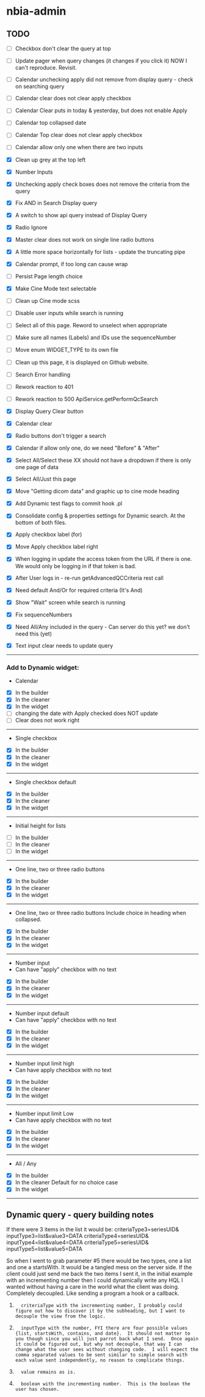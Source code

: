 # nbia-admin

## TODO
- [ ] Checkbox don't clear the query at top
- [ ] Update pager when query changes (it changes if you click it) NOW I can't reproduce. Revisit.
  
- [ ] Calendar unchecking apply did not remove from display query - check on searching query
- [ ] Calendar clear does not clear apply checkbox
- [ ] Calendar Clear puts in today & yesterday, but does not enable Apply
- [ ] Calendar top collapsed date
- [ ] Calendar Top clear does not clear apply checkbox  
- [ ] Calendar allow only one when there are two inputs
- [X] Clean up grey at the top left  
- [X] Number Inputs
- [X] Unchecking apply check boxes does not remove the criteria from the query
- [X] Fix AND in Search Display query
- [X] A switch to show api query instead of Display Query
- [X] Radio Ignore
- [X] Master clear does not work on single line radio buttons
- [X] A little more space horizontally for lists - update the truncating pipe
- [X] Calendar prompt, if too long can cause wrap

- [ ] Persist Page length choice


- [X] Make Cine Mode text selectable
- [ ] Clean up Cine mode scss
- [ ] Disable user inputs while search is running
- [ ] Select all of this page.  Reword to unselect when appropriate
- [ ] Make sure all names (Labels) and IDs use the sequenceNumber
- [ ] Move enum WIDGET_TYPE to its own file
- [ ] Clean up this page, it is displayed on Github website. 
- [ ] Search Error handling
- [ ] Rework reaction to 401
- [ ] Rework reaction to 500 ApiService.getPerformQcSearch

- [X] Display Query Clear button

- [X] Calendar clear
- [X] Radio buttons don't trigger a search
- [X] Calendar if allow only one, do we need "Before" & "After"
- [X] Select All/Select these XX should not have a dropdown if there is only one page of data
- [X] Select All/Just this page
- [X] Move "Getting dicom data" and graphic up to cine mode heading
- [X] Add Dynamic test flags to commit hook .pl
- [X] Consolidate config & properties settings for Dynamic search.  At the bottom of both files.
- [X] Apply checkbox label (for)
- [X] Move Apply checkbox label right
- [X] When logging in update the access token from the URL if there is one. We would only be logging in if that token is bad.
- [X] After User logs in - re-run getAdvancedQCCriteria rest call
- [X] Need default And/Or for required criteria (It's And)
- [X] Show "Wait" screen while search is running
- [X] Fix sequenceNumbers
- [X] Need All/Any included in the query - Can server do this yet? we don't need this (yet)
- [X] Text input clear needs to update query
---
### Add to Dynamic widget:

- Calendar
- [X] In the builder
- [X] In the cleaner
- [X] In the widget
- [ ] changing the date with Apply checked does NOT update
- [ ] Clear does not work right
---
- Single checkbox
- [x] In the builder
- [X] In the cleaner
- [X] In the widget
---
- Single checkbox default
- [X] In the builder
- [X] In the cleaner
- [X] In the widget
---
- Initial height for lists
- [ ] In the builder
- [ ] In the cleaner
- [ ] In the widget
---
- One line, two or three radio buttons
- [X] In the builder
- [X] In the cleaner
- [X] In the widget
---
- One line, two or three radio buttons Include choice in heading when collapsed.
- [X] In the builder
- [X] In the cleaner
- [X] In the widget
---
- Number input
- Can have "apply" checkbox with no text
- [x] In the builder
- [X] In the cleaner
- [x] In the widget
---
- Number input default
- Can have "apply" checkbox with no text
- [X] In the builder
- [X] In the cleaner
- [x] In the widget
---
- Number input limit high
- Can have apply checkbox with no text
- [X] In the builder
- [X] In the cleaner
- [x] In the widget
---
- Number input limit Low
- Can have apply checkbox with no text
- [X] In the builder
- [X] In the cleaner
- [x] In the widget
---
- All / Any
- [X] In the builder
- [X] In the cleaner Default for no choice case
- [X] In the widget
---


## Dynamic query - query building notes

If there were 3 items in the list it would be:
criteriaType3=seriesUID& inputType3=list&value3=DATA
criteriaType4=seriesUID& inputType4=list&value4=DATA
criteriaType5=seriesUID& inputType5=list&value5=DATA
 
So when I went to grab parameter #5 there would be two types, one a list and one a startsWith.  It would be a tangled mess on the server side.  If the client could just send me back the two items I sent it, in the initial example with an incrementing number then I could dynamically write any HQL I wanted without having a care in the world what the client was doing. Completely decoupled. Like sending a program a hook or a callback.
 
1.       criteriaType with the incrementing number, I probably could figure out how to discover it by the subheading, but I want to decouple the view from the logic.
2.       inputType with the number, FYI there are four possible values {list, startsWith, contains, and date}.  It should not matter to you though since you will just parrot back what I send.  Once again it could be figured out, but why not decouple, that way I can change what the user sees without changing code.  I will expect the comma separated values to be sent similar to simple search with each value sent independently, no reason to complicate things.
3.       value remains as is.
4.       boolean with the incrementing number.  This is the boolean the user has chosen.
